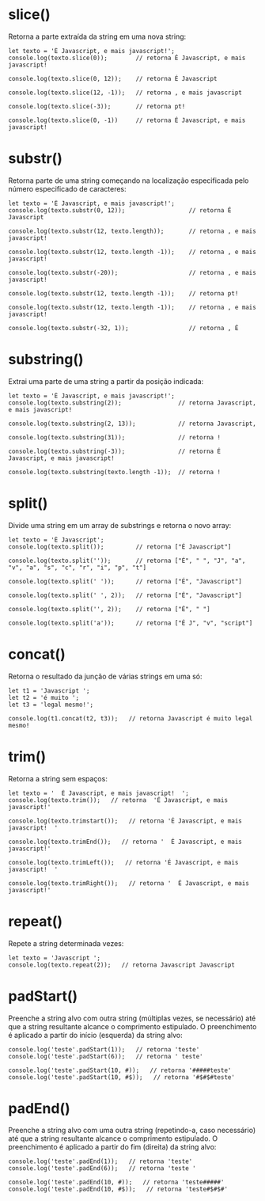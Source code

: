 # slice()
Retorna a parte extraída da string em uma nova string:

    let texto = 'É Javascript, e mais javascript!';
    console.log(texto.slice(0));        // retorna É Javascript, e mais javascript!
    
    console.log(texto.slice(0, 12));    // retorna É Javascript
    
    console.log(texto.slice(12, -1));   // retorna , e mais javascript

    console.log(texto.slice(-3));       // retorna pt!

    console.log(texto.slice(0, -1))     // retorna É Javascript, e mais javascript!

# substr()
Retorna parte de uma string começando na localização especificada pelo número especificado de caracteres:
    
    let texto = 'É Javascript, e mais javascript!';
    console.log(texto.substr(0, 12));                  // retorna É Javascript

    console.log(texto.substr(12, texto.length));       // retorna , e mais javascript!

    console.log(texto.substr(12, texto.length -1));    // retorna , e mais javascript!

    console.log(texto.substr(-20));                    // retorna , e mais javascript!

    console.log(texto.substr(12, texto.length -1));    // retorna pt!

    console.log(texto.substr(12, texto.length -1));    // retorna , e mais javascript!

    console.log(texto.substr(-32, 1));                 // retorna , É

# substring()
Extrai uma parte de uma string a partir da posição indicada:
    
    let texto = 'É Javascript, e mais javascript!';
    console.log(texto.substring(2));                // retorna Javascript, e mais javascript!

    console.log(texto.substring(2, 13));            // retorna Javascript,

    console.log(texto.substring(31));               // retorna !

    console.log(texto.substring(-3));               // retorna É Javascript, e mais javascript!

    console.log(texto.substring(texto.length -1));  // retorna !

# split()
Divide uma string em um array de substrings e retorna o novo array:

    let texto = 'É Javascript';
    console.log(texto.split());         // retorna ["É Javascript"]

    console.log(texto.split(''));       // retorna ["É", " ", "J", "a", "v", "a", "s", "c", "r", "i", "p", "t"]

    console.log(texto.split(' '));      // retorna ["É", "Javascript"]

    console.log(texto.split(' ', 2));   // retorna ["É", "Javascript"]

    console.log(texto.split('', 2));    // retorna ["É", " "]

    console.log(texto.split('a'));      // retorna ["É J", "v", "script"]

# concat()
Retorna o resultado da junção de várias strings em uma só:

    let t1 = 'Javascript ';
    let t2 = 'é muito ';
    let t3 = 'legal mesmo!';

    console.log(t1.concat(t2, t3));   // retorna Javascript é muito legal mesmo!
    
# trim()
Retorna a string sem espaços:

    let texto = '  É Javascript, e mais javascript!  ';
    console.log(texto.trim());   // retorna  'É Javascript, e mais javascript!'
    
    console.log(texto.trimstart());   // retorna 'É Javascript, e mais javascript!  '
    
    console.log(texto.trimEnd());   // retorna '  É Javascript, e mais javascript!'
    
    console.log(texto.trimLeft());   // retorna 'É Javascript, e mais javascript!  '
    
    console.log(texto.trimRight());   // retorna '  É Javascript, e mais javascript!'

# repeat()
Repete a string determinada vezes:

    let texto = 'Javascript ';
    console.log(texto.repeat(2));   // retorna Javascript Javascript

# padStart()
Preenche a string alvo com outra string (múltiplas vezes, se necessário) até que a string resultante alcance o comprimento estipulado. O preenchimento é aplicado a partir do início (esquerda) da string alvo:

    console.log('teste'.padStart(1));   // retorna 'teste'
    console.log('teste'.padStart(6));   // retorna ' teste'

    console.log('teste'.padStart(10, #));   // retorna '#####teste'
    console.log('teste'.padStart(10, #$));   // retorna '#$#$#teste'

# padEnd()
Preenche a string alvo com uma outra string (repetindo-a, caso necessário) até que a string resultante alcance o comprimento estipulado. O preenchimento é aplicado a partir do fim (direita) da string alvo:

    console.log('teste'.padEnd(1));   // retorna 'teste'
    console.log('teste'.padEnd(6));   // retorna 'teste '

    console.log('teste'.padEnd(10, #));   // retorna 'teste#####'
    console.log('teste'.padEnd(10, #$));   // retorna 'teste#$#$#'
